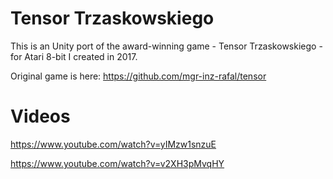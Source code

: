 # Tensor Trzaskowskiego

This is an Unity port of the award-winning game - Tensor Trzaskowskiego - for Atari 8-bit I created in 2017.

Original game is here:
https://github.com/mgr-inz-rafal/tensor

# Videos

https://www.youtube.com/watch?v=yIMzw1snzuE

https://www.youtube.com/watch?v=v2XH3pMvqHY
